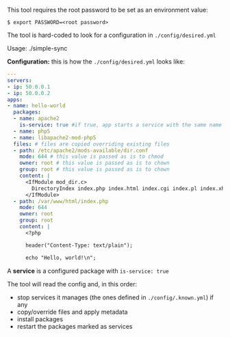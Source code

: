 This tool requires the root password to be set as an environment value:
```
$ export PASSWORD=<root password>
```

The tool is hard-coded to look for a configuration in `./config/desired.yml`

Usage:
./simple-sync

**Configuration:**
this is how the `./config/desired.yml` looks like:

```yaml
---
servers:
- ip: 50.0.0.1
- ip: 50.0.0.2
apps:
- name: hello-world
  packages:
  - name: apache2
    is-service: true #if true, app starts a service with the same name
  - name: php5
  - name: libapache2-mod-php5
  files: # files are copied overriding existing files
  - path: /etc/apache2/mods-available/dir.conf
    mode: 644 # this value is passed as is to chmod
    owner: root # this value is passed as is to chown
    group: root # this value is passed as is to chown
    content: |
      <IfModule mod_dir.c>
        DirectoryIndex index.php index.html index.cgi index.pl index.xhtml index.htm
      </IfModule>
  - path: /var/www/html/index.php
    mode: 644
    owner: root
    group: root
    content: |
      <?php

      header("Content-Type: text/plain");

      echo "Hello, world!\n";
```

A **service** is a configured package with `is-service: true`

The tool will read the config and, in this order:
- stop services it manages (the ones defined in `./config/.known.yml`) if any
- copy/override files and apply metadata
- install packages
- restart the packages marked as services